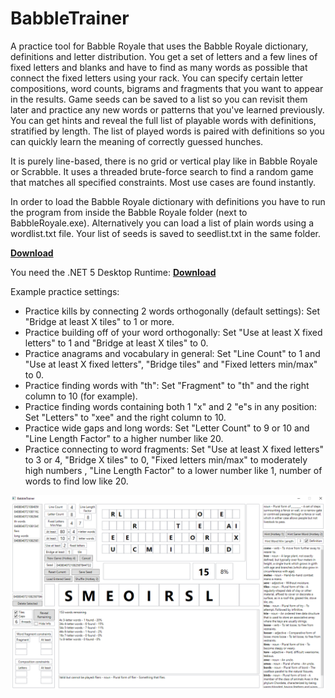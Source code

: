 # BabbleTrainer
A practice tool for Babble Royale that uses the Babble Royale dictionary, definitions and letter distribution. You get a set of letters and a few lines of fixed letters and blanks and have to find as many words as possible that connect the fixed letters using your rack. You can specify certain letter compositions, word counts, bigrams and fragments that you want to appear in the results. Game seeds can be saved to a list so you can revisit them later and practice any new words or patterns that you've learned previously. You can get hints and reveal the full list of playable words with definitions, stratified by length. The list of played words is paired with definitions so you can quickly learn the meaning of correctly guessed hunches.

It is purely line-based, there is no grid or vertical play like in Babble Royale or Scrabble. It uses a threaded brute-force search to find a random game that matches all specified constraints. Most use cases are found instantly.

In order to load the Babble Royale dictionary with definitions you have to run the program from inside the Babble Royale folder (next to BabbleRoyale.exe). Alternatively you can load a list of plain words using a wordlist.txt file. Your list of seeds is saved to seedlist.txt in the same folder.

**[Download](https://github.com/seodin/BabbleTrainer/releases/download/v1/BabbleTrainer.exe)**

You need the .NET 5 Desktop Runtime: **[Download](https://dotnet.microsoft.com/en-us/download/dotnet/5.0)**

Example practice settings:
- Practice kills by connecting 2 words orthogonally (default settings): Set "Bridge at least X tiles" to 1 or more.
- Practice building off of your word orthogonally: Set "Use at least X fixed letters" to 1 and "Bridge at least X tiles" to 0.
- Practice anagrams and vocabulary in general: Set "Line Count" to 1 and "Use at least X fixed letters", "Bridge tiles" and "Fixed letters min/max" to 0.
- Practice finding words with "th": Set "Fragment" to "th" and the right column to 10 (for example).
- Practice finding words containing both 1 "x" and 2 "e"s in any position: Set "Letters" to "xee" and the right column to 10.
- Practice wide gaps and long words: Set "Letter Count" to 9 or 10 and "Line Length Factor" to a higher number like 20.
- Practice connecting to word fragments: Set "Use at least X fixed letters" to 3 or 4, "Bridge X tiles" to 0, "Fixed letters min/max" to moderately high numbers , "Line Length Factor" to a lower number like 1, number of words to find low like 20.

![Screenshot](/screenshot.png)
